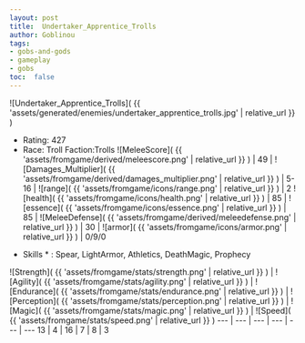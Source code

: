 ```yaml
---
layout: post
title:  Undertaker_Apprentice_Trolls
author: Goblinou
tags:
- gobs-and-gods
- gameplay
- gobs
toc:  false
---
```


![Undertaker_Apprentice_Trolls]( {{ 'assets/generated/enemies/undertaker_apprentice_trolls.jpg' | relative_url }} )
- Rating: 427
- Race: Troll  Faction:Trolls
![MeleeScore]( {{ 'assets/fromgame/derived/meleescore.png' | relative_url }} ) | 49 | ![Damages_Multiplier]( {{ 'assets/fromgame/derived/damages_multiplier.png' | relative_url }} ) | 5-16 | ![range]( {{ 'assets/fromgame/icons/range.png' | relative_url }} ) | 2
![health]( {{ 'assets/fromgame/icons/health.png' | relative_url }} ) | 85 | ![essence]( {{ 'assets/fromgame/icons/essence.png' | relative_url }} ) | 85 | ![MeleeDefense]( {{ 'assets/fromgame/derived/meleedefense.png' | relative_url }} ) | 30 | ![armor]( {{ 'assets/fromgame/icons/armor.png' | relative_url }} ) | 0/9/0
* Skills * : Spear, LightArmor, Athletics, DeathMagic, Prophecy

![Strength]( {{ 'assets/fromgame/stats/strength.png' | relative_url }} ) | ![Agility]( {{ 'assets/fromgame/stats/agility.png' | relative_url }} ) | ![Endurance]( {{ 'assets/fromgame/stats/endurance.png' | relative_url }} ) | ![Perception]( {{ 'assets/fromgame/stats/perception.png' | relative_url }} ) | ![Magic]( {{ 'assets/fromgame/stats/magic.png' | relative_url }} ) | ![Speed]( {{ 'assets/fromgame/stats/speed.png' | relative_url }} )
--- | --- | --- | --- | --- | ---
13 | 4 | 16 | 7 | 8 | 3
